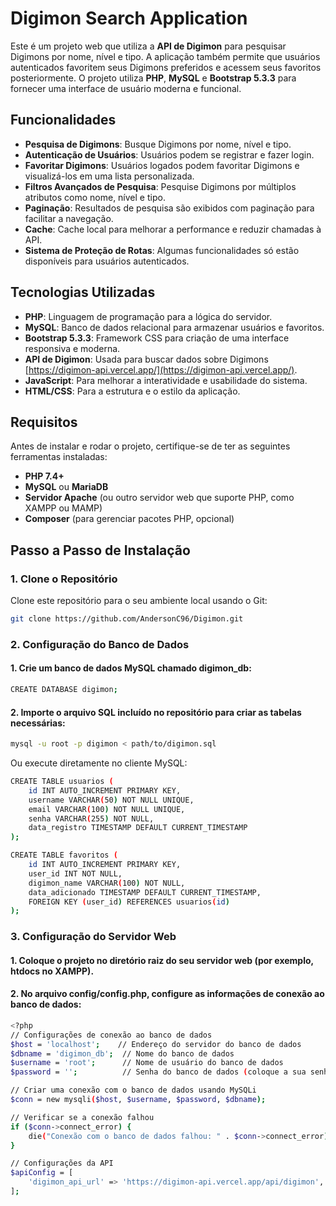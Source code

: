 # Digimon Search Application

Este é um projeto web que utiliza a **API de Digimon** para pesquisar Digimons por nome, nível e tipo. A aplicação também permite que usuários autenticados favoritem seus Digimons preferidos e acessem seus favoritos posteriormente. O projeto utiliza **PHP**, **MySQL** e **Bootstrap 5.3.3** para fornecer uma interface de usuário moderna e funcional.

## Funcionalidades

- **Pesquisa de Digimons**: Busque Digimons por nome, nível e tipo.
- **Autenticação de Usuários**: Usuários podem se registrar e fazer login.
- **Favoritar Digimons**: Usuários logados podem favoritar Digimons e visualizá-los em uma lista personalizada.
- **Filtros Avançados de Pesquisa**: Pesquise Digimons por múltiplos atributos como nome, nível e tipo.
- **Paginação**: Resultados de pesquisa são exibidos com paginação para facilitar a navegação.
- **Cache**: Cache local para melhorar a performance e reduzir chamadas à API.
- **Sistema de Proteção de Rotas**: Algumas funcionalidades só estão disponíveis para usuários autenticados.

## Tecnologias Utilizadas

- **PHP**: Linguagem de programação para a lógica do servidor.
- **MySQL**: Banco de dados relacional para armazenar usuários e favoritos.
- **Bootstrap 5.3.3**: Framework CSS para criação de uma interface responsiva e moderna.
- **API de Digimon**: Usada para buscar dados sobre Digimons [https://digimon-api.vercel.app/](https://digimon-api.vercel.app/).
- **JavaScript**: Para melhorar a interatividade e usabilidade do sistema.
- **HTML/CSS**: Para a estrutura e o estilo da aplicação.

## Requisitos

Antes de instalar e rodar o projeto, certifique-se de ter as seguintes ferramentas instaladas:

- **PHP 7.4+**
- **MySQL** ou **MariaDB**
- **Servidor Apache** (ou outro servidor web que suporte PHP, como XAMPP ou MAMP)
- **Composer** (para gerenciar pacotes PHP, opcional)

## Passo a Passo de Instalação

### 1. Clone o Repositório

Clone este repositório para o seu ambiente local usando o Git:

```bash
git clone https://github.com/AndersonC96/Digimon.git
```

### 2. Configuração do Banco de Dados

#### 1. Crie um banco de dados MySQL chamado digimon_db:

```bash
CREATE DATABASE digimon;
```

#### 2. Importe o arquivo SQL incluído no repositório para criar as tabelas necessárias:

```bash
mysql -u root -p digimon < path/to/digimon.sql
```

Ou execute diretamente no cliente MySQL:

```bash
CREATE TABLE usuarios (
    id INT AUTO_INCREMENT PRIMARY KEY,
    username VARCHAR(50) NOT NULL UNIQUE,
    email VARCHAR(100) NOT NULL UNIQUE,
    senha VARCHAR(255) NOT NULL,
    data_registro TIMESTAMP DEFAULT CURRENT_TIMESTAMP
);

CREATE TABLE favoritos (
    id INT AUTO_INCREMENT PRIMARY KEY,
    user_id INT NOT NULL,
    digimon_name VARCHAR(100) NOT NULL,
    data_adicionado TIMESTAMP DEFAULT CURRENT_TIMESTAMP,
    FOREIGN KEY (user_id) REFERENCES usuarios(id)
);
```

### 3. Configuração do Servidor Web

#### 1. Coloque o projeto no diretório raiz do seu servidor web (por exemplo, htdocs no XAMPP).

#### 2. No arquivo config/config.php, configure as informações de conexão ao banco de dados:

```bash
<?php
// Configurações de conexão ao banco de dados
$host = 'localhost';    // Endereço do servidor do banco de dados
$dbname = 'digimon_db';  // Nome do banco de dados
$username = 'root';      // Nome de usuário do banco de dados
$password = '';          // Senha do banco de dados (coloque a sua senha aqui)

// Criar uma conexão com o banco de dados usando MySQLi
$conn = new mysqli($host, $username, $password, $dbname);

// Verificar se a conexão falhou
if ($conn->connect_error) {
    die("Conexão com o banco de dados falhou: " . $conn->connect_error);
}

// Configurações da API
$apiConfig = [
    'digimon_api_url' => 'https://digimon-api.vercel.app/api/digimon',
];
```